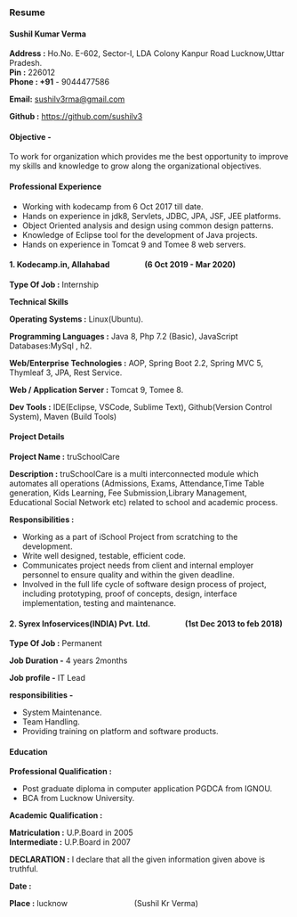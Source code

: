 
### Resume

#### Sushil Kumar Verma
**Address :**  Ho.No. E-602,         Sector-I, LDA Colony Kanpur Road Lucknow,Uttar Pradesh.       
**Pin :** 226012                                
**Phone : +91** - 9044477586

**Email:** sushilv3rma@gmail.com 

**Github :** https://github.com/sushilv3

#### Objective -

To work for organization which provides me the best opportunity to improve my skills and knowledge to grow along the organizational objectives.

#### Professional Experience

* Working with kodecamp from 6 Oct 2017 till date.
* Hands on experience in jdk8, Servlets, JDBC, JPA, JSF, JEE platforms.
* Object Oriented analysis and design using common design patterns.
* Knowledge of Eclipse tool for the development of Java projects.
* Hands on experience in Tomcat 9 and Tomee 8 web servers.

#### 1. Kodecamp.in, Allahabad &emsp;&emsp;&emsp;&emsp; (6 Oct 2019 - Mar 2020) 

**Type Of Job :**  Internship

**Technical Skills** 
      
**Operating Systems :** Linux(Ubuntu).

**Programming Languages :** Java 8, Php 7.2 (Basic), JavaScript
Databases:MySql , h2.

**Web/Enterprise Technologies :** AOP, Spring Boot 2.2, Spring MVC 5, Thymleaf 3, JPA, Rest Service.

**Web / Application Server :** Tomcat 9, Tomee 8.


**Dev Tools :** IDE(Eclipse, VSCode, Sublime Text), Github(Version Control System), Maven (Build Tools)

#### Project Details

**Project Name :** truSchoolCare

**Description :** 
truSchoolCare is a multi interconnected module which automates all operations (Admissions, Exams, Attendance,Time Table generation, Kids Learning, Fee Submission,Library Management, Educational Social Network etc) related to school and academic process.

**Responsibilities :** 

* Working as a part of iSchool Project from scratching to the development.
* Write well designed, testable, efficient code.
* Communicates project needs from client and internal employer personnel to ensure quality and within the given deadline.
* Involved in the full life cycle of software design process of project, including prototyping, proof of concepts, design, interface implementation, testing and maintenance.


#### 2. Syrex  Infoservices(INDIA) Pvt. Ltd. &emsp;&emsp;&emsp;&emsp; (1st Dec 2013 to feb 2018)

**Type Of Job :** Permanent

**Job Duration -**  4 years 2months

**Job profile -**  IT Lead

**responsibilities -** 
      
* System Maintenance.
* Team Handling.
* Providing training on platform and software products.

#### Education

**Professional Qualification :**

* Post graduate diploma in  computer application PGDCA from   IGNOU.
* BCA from Lucknow University.

**Academic Qualification :**

**Matriculation :** U.P.Board in 2005         
**Intermediate :** U.P.Board in 2007

**DECLARATION :**  I declare that all the given information given above is truthful. 

**Date :**

**Place :** lucknow   &emsp;&emsp;&emsp;&emsp;&emsp;&emsp;&emsp;&emsp;                                                          (Sushil Kr Verma)

